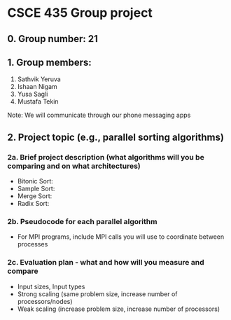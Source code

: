 # CSCE 435 Group project

## 0. Group number: 21

## 1. Group members:
1. Sathvik Yeruva
2. Ishaan Nigam
3. Yusa Sagli
4. Mustafa Tekin
   
Note: We will communicate through our phone messaging apps  
## 2. Project topic (e.g., parallel sorting algorithms)

### 2a. Brief project description (what algorithms will you be comparing and on what architectures)

- Bitonic Sort:
- Sample Sort:
- Merge Sort:
- Radix Sort:

### 2b. Pseudocode for each parallel algorithm
- For MPI programs, include MPI calls you will use to coordinate between processes

### 2c. Evaluation plan - what and how will you measure and compare
- Input sizes, Input types
- Strong scaling (same problem size, increase number of processors/nodes)
- Weak scaling (increase problem size, increase number of processors)
